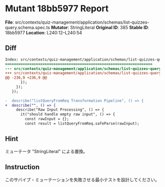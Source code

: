 # Mutant 18bb5977 Report

**File**: src/contexts/quiz-management/application/schemas/list-quizzes-query.schema.spec.ts
**Mutator**: StringLiteral
**Original ID**: 385
**Stable ID**: 18bb5977
**Location**: L240:12–L240:54

## Diff

```diff
Index: src/contexts/quiz-management/application/schemas/list-quizzes-query.schema.spec.ts
===================================================================
--- src/contexts/quiz-management/application/schemas/list-quizzes-query.schema.spec.ts	original
+++ src/contexts/quiz-management/application/schemas/list-quizzes-query.schema.spec.ts	mutated #385
@@ -236,9 +236,9 @@
       });
     });
   });
 
-  describe("listQueryFromReq Transformation Pipeline", () => {
+  describe("", () => {
     describe("Raw Input Processing", () => {
       it("should handle empty raw input", () => {
         const rawInput = {};
         const result = listQueryFromReq.safeParse(rawInput);
```

## Hint

ミューテータ "StringLiteral" による置換。

## Instruction

このサバイブ・ミューテーションを失敗させる最小テストを設計してください。
